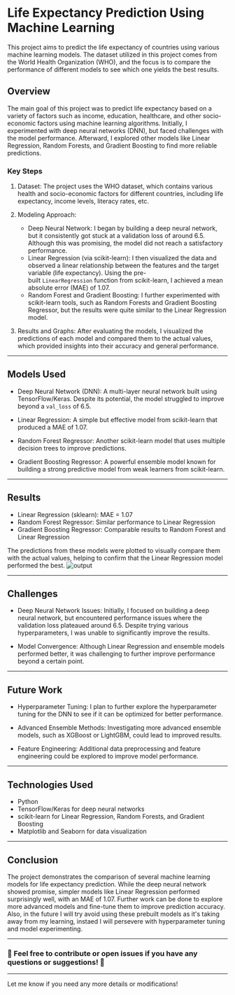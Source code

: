 Life Expectancy Prediction Using Machine Learning
=================================================

This project aims to predict the life expectancy of countries using various machine learning models. The dataset utilized in this project comes from the World Health Organization (WHO), and the focus is to compare the performance of different models to see which one yields the best results.

Overview
--------

The main goal of this project was to predict life expectancy based on a variety of factors such as income, education, healthcare, and other socio-economic factors using machine learning algorithms. Initially, I experimented with deep neural networks (DNN), but faced challenges with the model performance. Afterward, I explored other models like Linear Regression, Random Forests, and Gradient Boosting to find more reliable predictions.

### Key Steps

1.  Dataset: The project uses the WHO dataset, which contains various health and socio-economic factors for different countries, including life expectancy, income levels, literacy rates, etc.

2.  Modeling Approach:

    -   Deep Neural Network: I began by building a deep neural network, but it consistently got stuck at a validation loss of around 6.5. Although this was promising, the model did not reach a satisfactory performance.
    -   Linear Regression (via scikit-learn): I then visualized the data and observed a linear relationship between the features and the target variable (life expectancy). Using the pre-built `LinearRegression` function from scikit-learn, I achieved a mean absolute error (MAE) of 1.07.
    -   Random Forest and Gradient Boosting: I further experimented with scikit-learn tools, such as Random Forests and Gradient Boosting Regressor, but the results were quite similar to the Linear Regression model.
3.  Results and Graphs: After evaluating the models, I visualized the predictions of each model and compared them to the actual values, which provided insights into their accuracy and general performance.

* * * * *

Models Used
-----------

-   Deep Neural Network (DNN): A multi-layer neural network built using TensorFlow/Keras. Despite its potential, the model struggled to improve beyond a `val_loss` of 6.5.

-   Linear Regression: A simple but effective model from scikit-learn that produced a MAE of 1.07.

-   Random Forest Regressor: Another scikit-learn model that uses multiple decision trees to improve predictions.

-   Gradient Boosting Regressor: A powerful ensemble model known for building a strong predictive model from weak learners from scikit-learn.

* * * * *

Results
-------

-   Linear Regression (sklearn): MAE = 1.07
-   Random Forest Regressor: Similar performance to Linear Regression
-   Gradient Boosting Regressor: Comparable results to Random Forest and Linear Regression

The predictions from these models were plotted to visually compare them with the actual values, helping to confirm that the Linear Regression model performed the best.
![output](https://github.com/user-attachments/assets/6dec6694-0db0-4463-b911-6bf6bff02802)


* * * * *

Challenges
----------

-   Deep Neural Network Issues: Initially, I focused on building a deep neural network, but encountered performance issues where the validation loss plateaued around 6.5. Despite trying various hyperparameters, I was unable to significantly improve the results.

-   Model Convergence: Although Linear Regression and ensemble models performed better, it was challenging to further improve performance beyond a certain point.

* * * * *

Future Work
-----------

-   Hyperparameter Tuning: I plan to further explore the hyperparameter tuning for the DNN to see if it can be optimized for better performance.

-   Advanced Ensemble Methods: Investigating more advanced ensemble models, such as XGBoost or LightGBM, could lead to improved results.

-   Feature Engineering: Additional data preprocessing and feature engineering could be explored to improve model performance.

* * * * *

Technologies Used
-----------------

-   Python
-   TensorFlow/Keras for deep neural networks
-   scikit-learn for Linear Regression, Random Forests, and Gradient Boosting
-   Matplotlib and Seaborn for data visualization

* * * * *


Conclusion
----------

The project demonstrates the comparison of several machine learning models for life expectancy prediction. While the deep neural network showed promise, simpler models like Linear Regression performed surprisingly well, with an MAE of 1.07. Further work can be done to explore more advanced models and fine-tune them to improve prediction accuracy. Also, in the future I will try avoid using these prebuilt models as it's taking away from my learning, instaed I will persevere with hyperparameter tuning and model experimenting.

* * * * *

### 🚀 Feel free to contribute or open issues if you have any questions or suggestions! 🎉

* * * * *

Let me know if you need any more details or modifications!
